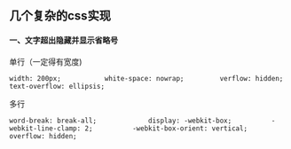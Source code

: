 ## 几个复杂的css实现

#### 一、文字超出隐藏并显示省略号

单行（一定得有宽度)

`
width: 200px;          
white-space: nowrap;        
verflow: hidden;         
text-overflow: ellipsis;         
`

多行

`
word-break: break-all;            
display: -webkit-box;         
-webkit-line-clamp: 2;         
-webkit-box-orient: vertical;         
overflow: hidden;         
`

